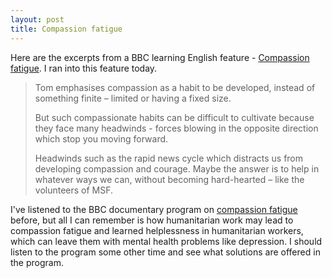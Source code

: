 ```yaml
---
layout: post
title: Compassion fatigue
---
```


Here are the excerpts from a BBC learning English feature - [Compassion fatigue](https://www.bbc.co.uk/learningenglish/english/features/6-minute-english/ep-210527). I ran into this feature today. 

> Tom emphasises compassion as a habit to be developed, instead of something finite – limited or having a fixed size. 
>
> But such compassionate habits can be difficult to cultivate because they face many headwinds - forces blowing in the opposite direction which stop you moving forward. 
>
> Headwinds such as the rapid news cycle which distracts us from developing compassion and courage. Maybe the answer is to help in whatever ways we can, without becoming hard-hearted – like the volunteers of MSF. 

I've listened to the BBC documentary program on [compassion fatigue](https://www.bbc.co.uk/programmes/w3ct1gv6) before, but all I can remember is how humanitarian work may lead to compassion fatigue and learned helplessness in humanitarian workers, which can leave them with mental health problems like depression. I should listen to the program some other time and see what solutions are offered in the program. 
